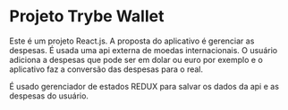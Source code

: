 
# Projeto Trybe Wallet

Este é um projeto React.js.
A proposta do aplicativo é gerenciar as despesas. 
É usada uma api externa de moedas internacionais.
O usuário adiciona a despesas que pode ser em dolar ou euro por exemplo e o aplicativo faz a conversão das despesas para o real.

É usado gerenciador de estados REDUX para salvar os dados da api e as despesas do usuário.


